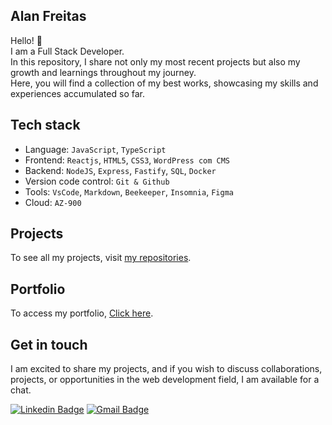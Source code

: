 ## Alan Freitas 

Hello! 👋  
I am a Full Stack Developer.  
In this repository, I share not only my most recent projects but also my growth and learnings throughout my journey.  
Here, you will find a collection of my best works, showcasing my skills and experiences accumulated so far.

## Tech stack
- Language: `JavaScript`, `TypeScript`
- Frontend: `Reactjs`, `HTML5`, `CSS3`, `WordPress com CMS`
- Backend: `NodeJS`, `Express`, `Fastify`, `SQL`, `Docker`
- Version code control: `Git & Github`
- Tools: `VsCode`, `Markdown`, `Beekeeper`, `Insomnia`, `Figma`
- Cloud: `AZ-900`

## Projects
To see all my projects, visit <a href="https://github.com/freitasbr01?tab=repositories">my repositories</a>.

## Portfolio
To access my portfolio, <a href="https://alanfreitas.netlify.app/">Click here</a>.


## Get in touch

I am excited to share my projects, and if you wish to discuss collaborations, projects, or opportunities in the web development field, I am available for a chat.

[![Linkedin Badge](https://img.shields.io/badge/-Alan_Freitas-blue?style=flat-square&logo=Linkedin&logoColor=white&link=https://www.linkedin.com/in/alanfreitasbr01/)](https://www.linkedin.com/in/alanfreitasbr01/)
[![Gmail Badge](https://img.shields.io/badge/-freitasbr01@gmail.com-c14438?style=flat-square&logo=Gmail&logoColor=white&link=mailto:freitasbr01@gmail.com)](mailto:freitasbr01@gmail.com)


